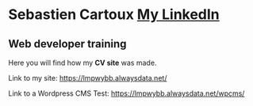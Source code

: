 # Sebastien Cartoux [My LinkedIn](https://www.linkedin.com/in/seb-cartoux/)

## Web developer training

Here you will find how my **CV site** was made.

Link to my site: https://lmpwybb.alwaysdata.net/

Link to a Wordpress CMS Test: https://lmpwybb.alwaysdata.net/wpcms/